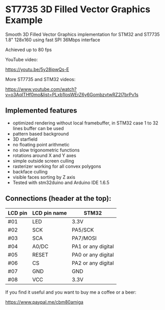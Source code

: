 # ST7735 3D Filled Vector Graphics Example
Smooth 3D Filled Vector Graphics implementation for STM32 and ST7735 1.8" 128x160 using fast SPI 36Mbps interface

Achieved up to 80 fps

YouTube video:

https://youtu.be/5y28ipwQs-E

More ST7735 and STM32 videos:

https://www.youtube.com/watch?v=o3AqITHf0mo&list=PLxb1losWErZ6y6GombzvtwRZ2l7brPv1s


## Implemented features
- optimized rendering without local framebuffer, in STM32 case 1 to 32 lines buffer can be used
- pattern based background
- 3D starfield
- no floating point arithmetic
- no slow trigonometric functions
- rotations around X and Y axes
- simple outside screen culling
- rasterizer working for all convex polygons
- backface culling
- visible faces sorting by Z axis
- Tested with stm32duino and Arduino IDE 1.6.5

## Connections (header at the top):

|LCD pin|LCD pin name|STM32|
|--|--|--|
 |#01| LED| 3.3V|
 |#02| SCK |PA5/SCK|
 |#03| SCA |PA7/MOSI|
 |#04| A0/DC|PA1 or any digital
 |#05| RESET|PA0 or any digital|
 |#06| CS|PA2 or any digital|
 |#07| GND | GND|
 |#08| VCC | 3.3V|


If you find it useful and you want to buy me a coffee or a beer:

https://www.paypal.me/cbm80amiga
